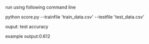 run using following command line 

python score.py --trainfile 'train_data.csv' --testfile 'test_data.csv'

ouput: test accuracy

example output:0.612
